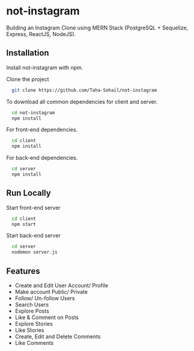 # not-instagram

Building an Instagram Clone using MERN Stack (PostgreSQL + Sequelize, Express, ReactJS, NodeJS).

## Installation

Install not-instagram with npm.

Clone the project

```bash
  git clone https://github.com/Taha-Sohail/not-instagram
```

To download all common dependencies for client and server.

```bash
  cd not-instagram
  npm install
```

For front-end dependencies.

```bash
  cd client
  npm install
```

For back-end dependencies.

```bash
  cd server
  npm install
```

## Run Locally

Start front-end server

```bash
  cd client
  npm start
```

Start back-end server

```bash
  cd server
  nodemon server.js
```

## Features

- Create and Edit User Account/ Profile
- Make account Public/ Private
- Follow/ Un-follow Users
- Search Users
- Explore Posts
- Like & Comment on Posts
- Explore Stories
- Like Stories
- Create, Edit and Delete Comments
- Like Comments
